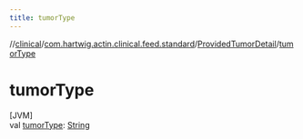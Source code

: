 ```yaml
---
title: tumorType
---
```

//[clinical](../../../index.html)/[com.hartwig.actin.clinical.feed.standard](../index.html)/[ProvidedTumorDetail](index.html)/[tumorType](tumor-type.html)



# tumorType



[JVM]\
val [tumorType](tumor-type.html): [String](https://kotlinlang.org/api/latest/jvm/stdlib/kotlin/-string/index.html)




